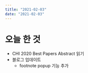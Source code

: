 ```yaml
---
title: "2021-02-03"
date: "2021-02-03"
---
```


# 오늘 한 것

- CHI 2020 Best Papers Abstract 읽기
- 블로그 업데이트
  - footnote popup 기능 추가


